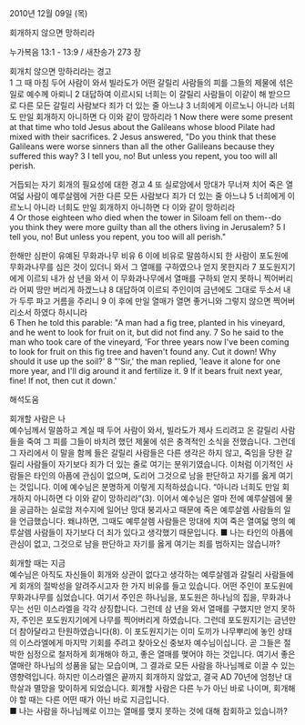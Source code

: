 2010년 12월 09일 (목)

회개하지 않으면 망하리라



누가복음 13:1 - 13:9 / 새찬송가 273 장


회개치 않으면 망하리라는 경고  
1 그 때 마침 두어 사람이 와서 빌라도가 어떤 갈릴리 사람들의 피를 그들의 제물에 섞은 일로 예수께 아뢰니 2 대답하여 이르시되 너희는 이 갈릴리 사람들이 이같이 해 받으므로 다른 모든 갈릴리 사람보다 죄가 더 있는 줄 아느냐 3 너희에게 이르노니 아니라 너희도 만일 회개하지 아니하면 다 이와 같이 망하리라 
1 Now there were some present at that time who told Jesus about the Galileans whose blood Pilate had mixed with their sacrifices. 2 Jesus answered, "Do you think that these Galileans were worse sinners than all the other Galileans because they suffered this way? 3 I tell you, no! But unless you repent, you too will all perish.   

거듭되는 자기 회개의 필요성에 대한 경고 
4 또 실로암에서 망대가 무너져 치어 죽은 열여덟 사람이 예루살렘에 거한 다른 모든 사람보다 죄가 더 있는 줄 아느냐 5 너희에게 이르노니 아니라 너희도 만일 회개하지 아니하면 다 이와 같이 망하리라  
4 Or those eighteen who died when the tower in Siloam fell on them--do you think they were more guilty than all the others living in Jerusalem? 5 I tell you, no! But unless you repent, you too will all perish."   

한해만 심판이 유예된 무화과나무 비유 
6 이에 비유로 말씀하시되 한 사람이 포도원에 무화과나무를 심은 것이 있더니 와서 그 열매를 구하였으나 얻지 못한지라 7 포도원지기에게 이르되 내가 삼 년을 와서 이 무화과나무에서 열매를 구하되 얻지 못하니 찍어버리라 어찌 땅만 버리게 하겠느냐 8 대답하여 이르되 주인이여 금년에도 그대로 두소서 내가 두루 파고 거름을 주리니  9 이 후에 만일 열매가 열면 좋거니와 그렇지 않으면 찍어버리소서 하였다 하시니라  
6 Then he told this parable: "A man had a fig tree, planted in his vineyard, and he went to look for fruit on it, but did not find any. 7 So he said to the man who took care of the vineyard, 'For three years now I've been coming to look for fruit on this fig tree and haven't found any. Cut it down! Why should it use up the soil?' 8 "'Sir,' the man replied, 'leave it alone for one more year, and I'll dig around it and fertilize it. 9 If it bears fruit next year, fine! If not, then cut it down.'

해석도움





회개할 사람은 나   
예수님께서 말씀하고 계실 때 두어 사람이 와서, 빌라도가 제사 드리려고 온 갈릴리 사람들을 죽여 그 피를 그들이 바치려 했던 제물에 섞은 충격적인 소식을 전했습니다. 그런데 그 자리에서 이 말을 함께 들은 갈릴리 사람들은 다른 생각은 하지 않고, 죽임을 당한 갈릴리 사람들이 자기보다 죄가 더 있는 줄로 여기는 분위기였습니다. 이처럼 이기적인 사람들은 타인의 아픔에 관심이 없으며, 도리어 그것으로 남을 판단하고 자기를 옳게 여기는 것입니다. 이에 예수님은 분명하게 이렇게 지적하셨습니다. “아니라 너희도 만일 회개하지 아니하면 다 이와 같이 망하리라”(3). 이어서 예수님은 얼마 전에 예루살렘에 물을 공급하는 실로암 저수지에 일어난 망대 붕괴사고 때문에 죽은 예루살렘 사람들의 일을 언급했습니다. 왜냐하면, 그때도 예루살렘 사람들은 망대에 치여 죽은 열여덟 명의 예루살렘 사람들이 자기보다 더 죄가 있다고 생각했기 때문입니다. 
■ 나는 타인의 아픔에 관심이 없고, 그것으로 남을 판단하고 자기를 옳게 여기는 죄를 범하지는 않습니까? 

회개할 때는 지금   
예수님은 아직도 자신들이 회개와 상관이 없다고 생각하는 예루살렘과 갈릴리 사람들에게 회개의 절박성을 알려주시고자 한 가지 비유를 들고 있습니다. 어떤 주인이 포도원에 무화과나무를 심었습니다. 여기서 주인은 하나님을, 포도원은 하나님의 집을, 무화과나무는 선민 이스라엘을 각각 상징합니다. 그런데 삼 년을 와서 열매를 구했지만 얻지 못하자, 주인은 포도원지기에게 나무를 찍어버리게 하였습니다. 그런데 포도원지기는 금년만 더 참아달라고 탄원하였습니다(8). 이 포도원지기는 이미 도끼가 나무뿌리에 놓인 상태의 이스라엘에게 마지막 기회를 주려고 찾아오신 중보자 예수님이십니다. 곧 그들은 절박한 심정으로 철저하게 회개해야 하고, 좋은 열매를 맺어야 하는 것입니다. 여기서 좋은 열매란 하나님의 성품을 닮는 모습이며, 그 결과로 모든 사람을 하나님께로 이끌 수 있는 영향력입니다. 하지만 이스라엘은 끝까지 회개하지 않았고, 결국 AD 70년에 엄청난 대학살과 멸망을 맞이하게 되었습니다. 회개할 사람은 다른 누가 아닌 바로 나이며, 회개해야 할 때는 다른 어떤 때가 아닌 바로 지금입니다.   
■ 나는 사람을 하나님께로 이끄는 열매를 맺지 못하는 것에 대해 참회하고 있습니까?